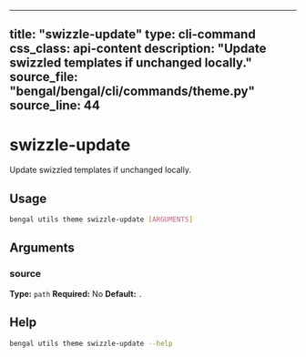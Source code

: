
---
title: "swizzle-update"
type: cli-command
css_class: api-content
description: "Update swizzled templates if unchanged locally."
source_file: "bengal/bengal/cli/commands/theme.py"
source_line: 44
---

# swizzle-update

Update swizzled templates if unchanged locally.


## Usage

```bash
bengal utils theme swizzle-update [ARGUMENTS]
```

## Arguments

### source

**Type:** `path`
**Required:** No
**Default:** `.`





## Help

```bash
bengal utils theme swizzle-update --help
```